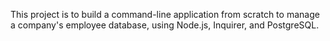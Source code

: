 This project is to build a command-line application from scratch to manage a company's employee database, using Node.js, Inquirer, and PostgreSQL.




